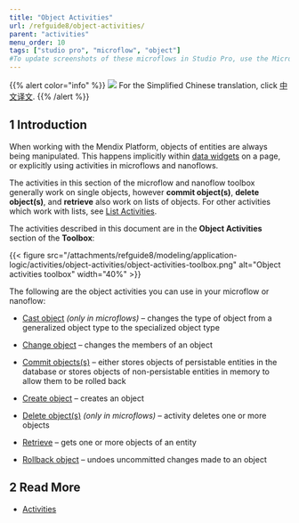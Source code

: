 ```yaml
---
title: "Object Activities"
url: /refguide8/object-activities/
parent: "activities"
menu_order: 10
tags: ["studio pro", "microflow", "object"]
#To update screenshots of these microflows in Studio Pro, use the Microflow Screenshots app.
---
```


{{% alert color="info" %}}
<img src="/attachments/china.png" class="d-inline-block" /> For the Simplified Chinese translation, click [中文译文](https://cdn.mendix.tencent-cloud.com/documentation/refguide8/object-activities.pdf).
{{% /alert %}}

## 1 Introduction

When working with the Mendix Platform, objects of entities are always being manipulated. This happens implicitly within [data widgets](/refguide8/data-widgets/) on a page, or explicitly using activities in microflows and nanoflows.

The activities in this section of the microflow and nanoflow toolbox generally work on single objects, however **commit object(s)**, **delete object(s)**, and **retrieve** also work on lists of objects. For other activities which work with lists, see [List Activities](/refguide8/list-activities/).

The activities described in this document are in the **Object Activities** section of the **Toolbox**:

{{< figure src="/attachments/refguide8/modeling/application-logic/activities/object-activities/object-activities-toolbox.png" alt="Object activities toolbox"   width="40%"  >}}

The following are the object activities you can use in your microflow or nanoflow:

* [Cast object](/refguide8/cast-object/) *(only in microflows)* – changes the type of object from a generalized object type to the specialized object type

* [Change object](/refguide8/change-object/) – changes the members of an object

* [Commit objects(s)](/refguide8/committing-objects/) – either stores objects of persistable entities in the database or stores objects of non-persistable entities in memory to allow them to be rolled back

* [Create object](/refguide8/create-object/) – creates an object

* [Delete object(s)](/refguide8/deleting-objects/) *(only in microflows)* – activity deletes one or more objects

* [Retrieve](/refguide8/retrieve/) – gets one or more objects of an entity

* [Rollback object](/refguide8/rollback-object/) – undoes uncommitted changes made to an object

## 2 Read More

* [Activities](/refguide8/activities/)